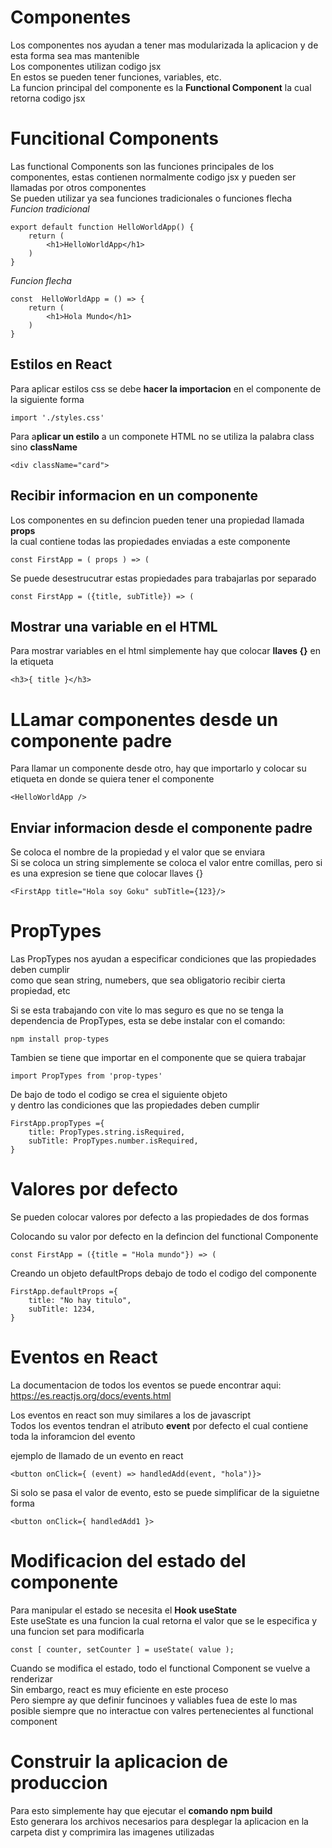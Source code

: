 
# Componentes

Los componentes nos ayudan a tener mas modularizada la aplicacion y de esta forma sea mas mantenible\
Los componentes utilizan codigo jsx\
En estos se pueden tener funciones, variables, etc.\
La funcion principal del componente es la **Functional Component** la cual retorna codigo jsx

# Funcitional Components

Las functional Components son las funciones principales de los componentes, estas contienen normalmente codigo jsx y pueden ser llamadas por otros componentes\
Se pueden utilizar ya sea funciones tradicionales o funciones flecha\
*Funcion tradicional*

    export default function HelloWorldApp() {
        return (
            <h1>HelloWorldApp</h1>
        )
    } 

*Funcion flecha*

    const  HelloWorldApp = () => {
        return (
            <h1>Hola Mundo</h1>
        )
    }

## Estilos en React

Para aplicar estilos css se debe **hacer la importacion** en el componente de la siguiente forma

    import './styles.css'

Para a**plicar un estilo** a un componete HTML no se utiliza la palabra class sino **className**

    <div className="card">

## Recibir informacion en un componente
Los componentes en su defincion pueden tener una propiedad llamada **props**  
la cual contiene todas las propiedades enviadas a este componente

    const FirstApp = ( props ) => (

Se puede desestrucutrar  estas propiedades para trabajarlas por separado

    const FirstApp = ({title, subTitle}) => (

## Mostrar una variable en el HTML
Para mostrar variables en el html simplemente hay que colocar **llaves {}** en la etiqueta 

    <h3>{ title }</h3>



# LLamar componentes desde un componente padre

Para llamar un componente desde otro, hay que importarlo y colocar su etiqueta en donde se quiera tener el componente

    <HelloWorldApp />

## Enviar informacion desde el componente padre

Se coloca el nombre de la propiedad y el valor que se enviara\
Si se coloca un string simplemente se coloca el valor entre comillas, pero si es una expresion se tiene que colocar llaves {}

    <FirstApp title="Hola soy Goku" subTitle={123}/>


# PropTypes

Las PropTypes nos ayudan a especificar condiciones que las propiedades deben cumplir\
como que sean string, numebers, que sea obligatorio recibir cierta propiedad, etc

Si se esta trabajando con vite lo mas seguro es que no se tenga la dependencia de PropTypes, esta se debe instalar con el comando:

    npm install prop-types

Tambien se tiene que importar en el componente que se quiera trabajar

    import PropTypes from 'prop-types'

De bajo de todo el codigo se crea el siguiente objeto\
y dentro las condiciones que las propiedades deben cumplir

    FirstApp.propTypes ={
        title: PropTypes.string.isRequired,
        subTitle: PropTypes.number.isRequired, 
    }

# Valores por defecto

Se pueden colocar valores por defecto a las propiedades de dos formas

Colocando su valor por defecto en la defincion del functional Componente

    const FirstApp = ({title = "Hola mundo"}) => (

Creando un objeto defaultProps debajo de todo el codigo del componente

    FirstApp.defaultProps ={
        title: "No hay titulo",
        subTitle: 1234,
    }


# Eventos en React

La documentacion de todos los eventos se puede encontrar aqui: https://es.reactjs.org/docs/events.html

Los eventos en react son muy similares a los de javascript\
Todos los eventos tendran el atributo **event** por defecto el cual contiene toda la inforamcion del evento

ejemplo de llamado de un evento en react

    <button onClick={ (event) => handledAdd(event, "hola")}>

Si solo se pasa el valor de evento, esto se puede simplificar de la siguietne forma

    <button onClick={ handledAdd1 }>

# Modificacion del estado del componente

Para manipular el estado se necesita el **Hook useState**\
Este useState es una funcion la cual retorna el valor que se le especifica y una funcion set para modificarla

    const [ counter, setCounter ] = useState( value );

Cuando se modifica el estado, todo el functional Component se vuelve a renderizar\
Sin embargo, react es muy eficiente en este proceso\
Pero siempre ay que definir funcinoes y valiables fuea de este lo mas posible siempre que no interactue con valres pertenecientes al functional component


# Construir la aplicacion de produccion

Para esto simplemente hay que ejecutar el **comando npm build**\
Esto generara los archivos necesarios para desplegar la aplicacion en la carpeta dist y comprimira las imagenes utilizadas



